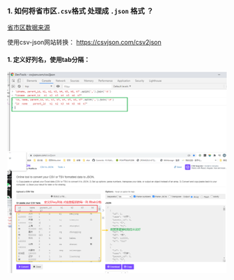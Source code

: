 ### 1. 如何将省市区`.csv`格式 处理成 `.json` 格式 ？

[省市区数据来源]('https://github.com/eduosi/district/blob/master/district-full.csv')

使用csv-json网站转换： https://csvjson.com/csv2json

#### 1. 定义好列名，使用tab分隔：
![csv-json](./5csv-json1.png)
![csv-json](./5csv-json.png)

